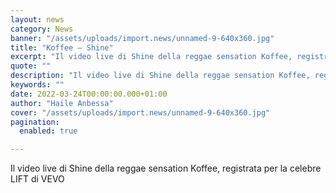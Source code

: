 ```yaml
---
layout: news
category: News
banner: "/assets/uploads/import.news/unnamed-9-640x360.jpg"
title: "Koffee – Shine"
excerpt: "Il video live di Shine della reggae sensation Koffee, registrata per la celebre LIFT di "
quote: ""
description: "Il video live di Shine della reggae sensation Koffee, registrata per la celebre LIFT di "
keywords: ""
date: 2022-03-24T00:00:00.000+01:00
author: "Haile Anbessa"
cover: "/assets/uploads/import.news/unnamed-9-640x360.jpg"
pagination:
  enabled: true

---
```


Il video live di Shine della reggae sensation Koffee, registrata per la celebre LIFT di VEVO